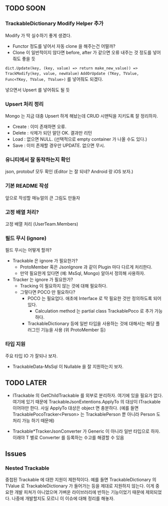 ## TODO SOON

### TrackableDictionary Modify Helper 추가

  Modify 가 딱 실수하기 좋게 생겼다. 
  - Functor 정도를 넣어서 자동 clone 을 해주는건 어떨까?
  - Clone 이 일반적이지 않다면 before, after 가 같으면 오류 내주는 것 정도를 넣어줘도 좋을 듯
  
  `dict.Update(key, (key, value) => return make_new_value)) => TrackModify(key, value, newValue)`
  `AddOrUpdate (TKey, TValue, Func<TKey, TValue, TValue>)` 를 넣어줘도 되겠다.

넣으면서 Upsert 를 넣어줘도 될 듯 

### Upsert 처리 정리

  Mongo 는 지금 대충 Upsert 하게 해놨는데 CRUD 시맨틱을 지키도록 잘 정리하자.

  - Create : 이미 존재하면 오류.
  - Delete : 삭제가 되던 말던 OK. 결과만 리턴
  - Load   : 없으면 NULL. (선택적으로 empty container 가 나올 수도 있다.)
  - Save   : 이미 존재할 경우만 UPDATE. 없으면 무시.

### 유니티에서 잘 동작하는지 확인

  json, protobuf 모두 확인 (Editor 는 잘 되네? Android 랑 iOS 보자.)

### 기본 README 작성

  앞으로 작성할 매뉴얼의 큰 그림도 만들자

### 고정 배열 처리?

  고정 배열 처리 (UserTeam.Members)

### 필드 무시 (ignore)

  필드 무시는 어떻게 할까?
  - Trackable 은 ignore 가 필요한가?
    - ProtoMember 혹은 JsonIgnore 과 같이 Plugin 마다 다르게 처리한다.
    - 만약 필요한게 있다면 (예: MsSql, Mongo) 알아서 정의해 사용하자.
  - Tracker 는 ignore 가 필요한가?
    - Tracking 이 필요하지 않는 것에 대해 필요하다.
    - 그렇다면 POCO 만 필요하다?
      - POCO 는 필요업다. 애초에 Interface 로 딱 필요한 것만 정의하도록 되어 있다.
        - Calculation method 는 partial class TrackablePoco 로 추가 가능하다.
      - TrackableDictionary 등에 일반 타입을 사용하는 것에 대해서는 해당 플러그인
        기능을 사용 (위 ProtoMember 등)

### 타입 지원

  주요 타입 IO 가 잘되나 보자.
  - TrackableData-MsSql 이 Nullable 을 잘 지원하는지 보자.

## TODO LATER

 - ITrackable 의 GetChildTrackable 를 외부로 분리하자. 여기에 있을 필요가 없다.
   여기에 있기 때문에 TrackableJsonExtentions.ApplyTo 의 대상이 ITrackable 이어야만 한다.
   사실 ApplyTo 대상은 object 면 충분하다.
   (예를 들면 TrackablePocoTracker\<Person\>
    는 TrackablePerson 뿐 아니라 Person 도 처리 가능 하기 때문에)

 - Trackable*TrackerJsonConverter 가 Generic 이 아니라 일반 타입으로 하자.
   이래야 T 별로 Converter 를 등록하는 수고를 해결할 수 있음

## Issues

### Nested Trackable

  중첩된 Trackable 에 대한 지원이 제한적이다.
  예를 들면 TrackableDictionary 의 TValue 로 TrackableDictionary 가 들어가는 등을 제대로 지원하지 않는다.
  이게 중요한 개발 피쳐가 아니었으며 가벼운 라이브러리에 반하는 기능이었기 때문에 제외되었다.
  나중에 개발할지도 모르니 이 이슈에 대해 정리를 해놓자.
